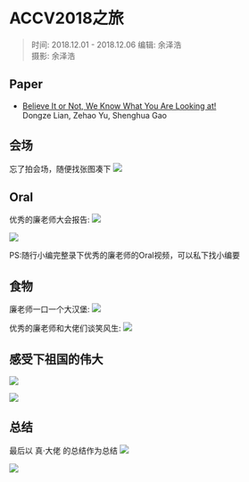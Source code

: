 # ACCV2018之旅
> 时间: 2018.12.01 - 2018.12.06
编辑: 余泽浩  
摄影: 余泽浩  

## Paper

* [Believe It or Not, We Know What You Are Looking at!](https://svip-lab.github.io)  
Dongze Lian, Zehao Yu, Shenghua Gao

## 会场
忘了拍会场，随便找张图凑下
![](scene.jpg)

## Oral
优秀的廉老师大会报告:
![](Oral.jpg)

![](Oral2.jpg)

PS:随行小编完整录下优秀的廉老师的Oral视频，可以私下找小编要

## 食物
廉老师一口一个大汉堡:
![](bugers.jpg)

优秀的廉老师和大佬们谈笑风生: 
![](Li.jpg)

## 感受下祖国的伟大
![](Xi.jpg)

![](alipay.jpg)

## 总结
最后以 真·大佬 的总结作为总结
![](conclusion.png)

![](keep.jpg)


